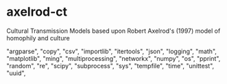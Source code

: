 axelrod-ct
==========

Cultural Transmission Models based upon Robert Axelrod's (1997) model of homophily and culture



   "argparse",
   "copy",
   "csv",
   "importlib",
   "itertools",
   "json",
   "logging",
   "math",
   "matplotlib",
   "ming",
   "multiprocessing",
   "networkx",
   "numpy",
   "os",
   "pprint",
   "random",
   "re",
   "scipy",
   "subprocess",
   "sys",
   "tempfile",
   "time",
   "unittest",
   "uuid",
